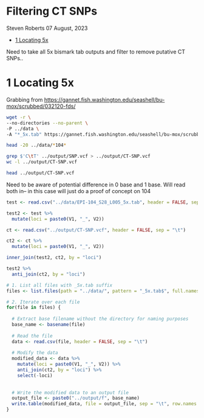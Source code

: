 Filtering CT SNPs
================
Steven Roberts
07 August, 2023

- <a href="#1-locating-5x" id="toc-1-locating-5x">1 Locating 5x</a>

Need to take all 5x bismark tab outputs and filter to remove putative CT
SNPs..

# 1 Locating 5x

Grabbing from
<https://gannet.fish.washington.edu/seashell/bu-mox/scrubbed/032120-fds/>

``` bash
wget -r \
--no-directories --no-parent \
-P ../data \
-A "*_5x.tab" https://gannet.fish.washington.edu/seashell/bu-mox/scrubbed/032120-fds/
```

``` bash
head -20 ../data/*104*
```

``` bash
grep $'C\tT' ../output/SNP.vcf > ../output/CT-SNP.vcf
wc -l ../output/CT-SNP.vcf
```

``` bash
head ../output/CT-SNP.vcf
```

Need to be aware of potential difference in 0 base and 1 base. Will read
both in– in this case will just do a proof of concept on 104

``` r
test <- read.csv("../data/EPI-104_S28_L005_5x.tab", header = FALSE, sep = "\t")
```

``` r
test2 <- test %>%
  mutate(loci = paste0(V1, "_", V2))
```

``` r
ct <- read.csv("../output/CT-SNP.vcf", header = FALSE, sep = "\t")
```

``` r
ct2 <- ct %>%
  mutate(loci = paste0(V1, "_", V2))
```

``` r
inner_join(test2, ct2, by = "loci")
```

``` r
test2 %>%
  anti_join(ct2, by = "loci")
```

``` r
# 1. List all files with _5x.tab suffix
files <- list.files(path = "../data/", pattern = "_5x.tab$", full.names = TRUE)

# 2. Iterate over each file
for(file in files) {
  
  # Extract base filename without the directory for naming purposes
  base_name <- basename(file)
  
  # Read the file
  data <- read.csv(file, header = FALSE, sep = "\t")
  
  # Modify the data
  modified_data <- data %>%
    mutate(loci = paste0(V1, "_", V2)) %>%
    anti_join(ct2, by = "loci") %>%
    select(-loci)
    
  
  # Write the modified data to an output file
  output_file <- paste0("../output/f", base_name)
  write.table(modified_data, file = output_file, sep = "\t", row.names = FALSE, quote = FALSE, col.names = FALSE)
}
```

